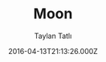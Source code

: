 ---
title: Moon
github: https://github.com/TaylanTatli/Moon
demo: https://taylantatli.github.io/Moon
author: Taylan Tatlı
ssg:
  - Jekyll
cms:
  - No Cms
date: 2016-04-13T21:13:26.000Z
description: Moon is a minimal, one column jekyll theme.
stale: true
draft: true
---